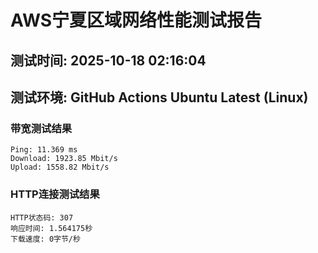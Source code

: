 # AWS宁夏区域网络性能测试报告
## 测试时间: 2025-10-18 02:16:04
## 测试环境: GitHub Actions Ubuntu Latest (Linux)

### 带宽测试结果
```
Ping: 11.369 ms
Download: 1923.85 Mbit/s
Upload: 1558.82 Mbit/s
```

### HTTP连接测试结果
```
HTTP状态码: 307
响应时间: 1.564175秒
下载速度: 0字节/秒
```

